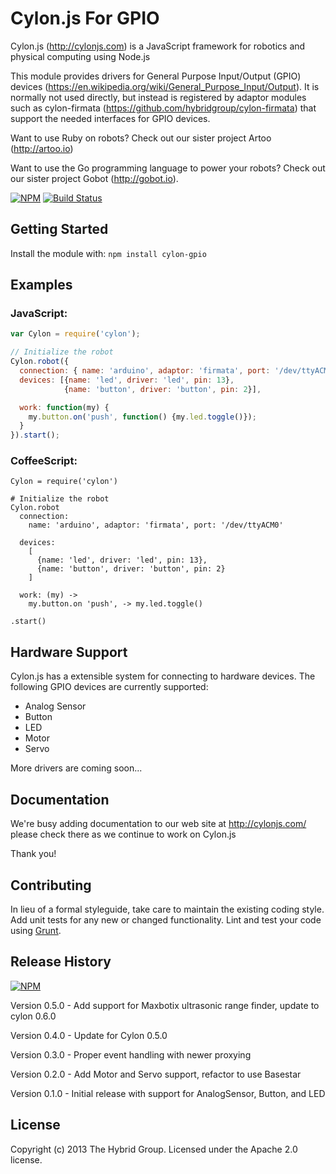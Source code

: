 # Cylon.js For GPIO

Cylon.js (http://cylonjs.com) is a JavaScript framework for robotics and physical computing using Node.js

This module provides drivers for General Purpose Input/Output (GPIO) devices (https://en.wikipedia.org/wiki/General_Purpose_Input/Output). It is normally not used directly, but instead is registered by adaptor modules such as cylon-firmata (https://github.com/hybridgroup/cylon-firmata) that support the needed interfaces for GPIO devices.

Want to use Ruby on robots? Check out our sister project Artoo (http://artoo.io)

Want to use the Go programming language to power your robots? Check out our sister project Gobot (http://gobot.io).

[![NPM](https://nodei.co/npm/cylon-gpio.png?compact=true)](https://nodei.co/npm/cylon-gpio/) [![Build Status](https://secure.travis-ci.org/hybridgroup/cylon-gpio.png?branch=master)](http://travis-ci.org/hybridgroup/cylon-gpio)

## Getting Started
Install the module with: `npm install cylon-gpio`

## Examples

### JavaScript:
```javascript
var Cylon = require('cylon');

// Initialize the robot
Cylon.robot({
  connection: { name: 'arduino', adaptor: 'firmata', port: '/dev/ttyACM0' },
  devices: [{name: 'led', driver: 'led', pin: 13},
            {name: 'button', driver: 'button', pin: 2}],

  work: function(my) {
    my.button.on('push', function() {my.led.toggle()});
  }
}).start();
```

### CoffeeScript:
```
Cylon = require('cylon')

# Initialize the robot
Cylon.robot
  connection:
    name: 'arduino', adaptor: 'firmata', port: '/dev/ttyACM0'

  devices:
    [
      {name: 'led', driver: 'led', pin: 13},
      {name: 'button', driver: 'button', pin: 2}
    ]

  work: (my) ->
    my.button.on 'push', -> my.led.toggle()

.start()
```
## Hardware Support
Cylon.js has a extensible system for connecting to hardware devices. The following GPIO devices are currently supported:

  - Analog Sensor
  - Button
  - LED
  - Motor
  - Servo

More drivers are coming soon...

## Documentation
We're busy adding documentation to our web site at http://cylonjs.com/ please check there as we continue to work on Cylon.js

Thank you!

## Contributing
In lieu of a formal styleguide, take care to maintain the existing coding style. Add unit tests for any new or changed functionality. Lint and test your code using [Grunt](http://gruntjs.com/).

## Release History

[![NPM](https://nodei.co/npm/cylon-gpio.png?compact=true)](https://nodei.co/npm/cylon-gpio/)

Version 0.5.0 - Add support for Maxbotix ultrasonic range finder, update to cylon 0.6.0

Version 0.4.0 - Update for Cylon 0.5.0

Version 0.3.0 - Proper event handling with newer proxying

Version 0.2.0 - Add Motor and Servo support, refactor to use Basestar

Version 0.1.0 - Initial release with support for AnalogSensor, Button, and LED

## License
Copyright (c) 2013 The Hybrid Group. Licensed under the Apache 2.0 license.

